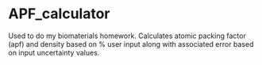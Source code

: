 # APF_calculator
Used to do my biomaterials homework.
Calculates atomic packing factor (apf) and density based on % user input along with associated error based on input uncertainty values.
